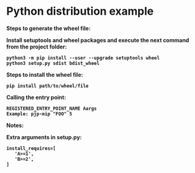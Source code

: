 # Python distribution example

<b> Steps to generate the wheel file: <b>

Install setuptools and wheel packages and execute the next command from the project folder:

```
python3 -m pip install --user --upgrade setuptools wheel
python3 setup.py sdist bdist_wheel
```

Steps to install the wheel file:
```
pip install path/to/wheel/file
```

Calling the entry point:

```
REGISTERED_ENTRY_POINT_NAME Aargs
Example: pjp-mip "FOO" 5
```

Notes:

Extra arguments in setup.py:

```
install_requires=[
   'A>=1',
   'B>=2',
]
```
